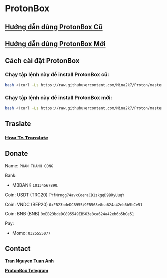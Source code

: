 # ProtonBox

## [**Hướng dẫn dùng ProtonBox Cũ**](https://youtu.be/QkuMvPy8dVY?si=k8iXwGo8o4Crma2i)
## [**Hướng dẫn dùng ProtonBox Mới**](https://youtu.be/SviMxtEmaTk?si=qPIg_kgkN9hLAb-e)

## Cách cài đặt ProtonBox
### Chạy tập lệnh này để install ProtonBox cũ:
```bash
bash <(curl -Ls https://raw.githubusercontent.com/Mina2k7/Proton/master/.github/workflows/Code)
```
### Chạy tập lệnh này để install ProtonBox mới:
```bash
bash <(curl -Ls https://raw.githubusercontent.com/Mina2k7/Proton/master/.github/workflows/Codevip)
```
## Traslate
### [**How To Translate**](https://github.com/dopaemon/ProtonBox/tree/languages)

## Donate
Name: ```PHAN THANH CONG```

Bank:
- MBBANK ```10134567890```.

Coin: USDT (TRC20) ```TYfNrngg74avxCoeraCD1zkgqD9BRyUuqY```

Coin: VNDC (BEP20) ```0xEB23bdeDC895549EB563e8ca624a42eb6b5bCe51```

Coin: BNB (BNB) ```0xEB23bdeDC895549EB563e8ca624a42eb6b5bCe51```

Pay:
- Momo: ```0325555077```
## Contact
[**Tran Nguyen Tuan Anh**](https://fb.me/KernelPanix)

[**ProtonBox Telegram**](https://t.me/ProtonBox)
